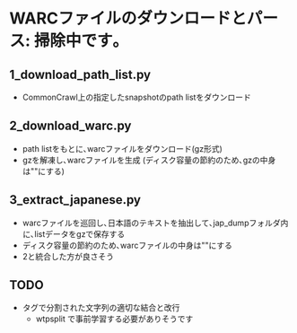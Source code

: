 # WARCファイルのダウンロードとパース: 掃除中です｡

## 1_download_path_list.py
- CommonCrawl上の指定したsnapshotのpath listをダウンロード

## 2_download_warc.py
- path listをもとに､warcファイルをダウンロード(gz形式)
- gzを解凍し､warcファイルを生成 (ディスク容量の節約のため､gzの中身は""にする)

## 3_extract_japanese.py
- warcファイルを巡回し､日本語のテキストを抽出して､jap_dumpフォルダ内に､listデータをgzで保存する
- ディスク容量の節約のため､warcファイルの中身は""にする
- 2と統合した方が良さそう

## TODO
- タグで分割された文字列の適切な結合と改行
    - wtpsplit で事前学習する必要がありそうです